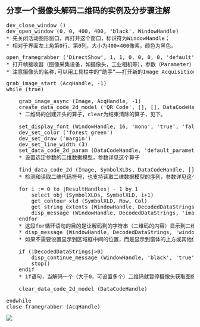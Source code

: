 
## 分享一个摄像头解码二维码的实例及分步骤注解

<pre name="code" class="halcon">
dev_close_window ()
dev_open_window (0, 0, 400, 400, 'black', WindowHandle)
* 先关闭活动图形窗口，再打开这个窗口，标识符为WindowHandle； 
* 相对于界面左上角第0行、第0列，大小为400×400像素，颜色为黑色。
</pre>

<pre name="code" class="halcon">
open_framegrabber ('DirectShow', 1, 1, 0, 0, 0, 0, 'default', 8, 'rgb', -1, 'false', 'default', 'Gsou USB2.0 Camera', 0, -1, AcqHandle) 
* 打开帧接收器（图像采集设备，如摄像头，工业相机等），参数（Parameter）详见这个算子 
* 注意摄像头的名称,可以用工具栏中的“助手”——打开新的Image Acquisition获取摄像头及插入代码 
</pre>

<pre name="code" class="halcon">
grab_image_start (AcqHandle, -1)
while (true)

    grab_image_async (Image, AcqHandle, -1)
    create_data_code_2d_model ('QR Code', [], [], DataCodeHandle)
    * 二维码的创建开头的算子，clear为结束清除的算子，见下。 

    set_display_font (WindowHandle, 16, 'mono', 'true', 'false')
    dev_set_color ('forest green')
    dev_set_draw ('margin')
    dev_set_line_width (3)
    set_data_code_2d_param (DataCodeHandle, 'default_parameters', 'enhanced_recognition') 
    * 设置选定参数的二维数据模型，参数详见这个算子

    find_data_code_2d (Image, SymbolXLDs, DataCodeHandle, [], [], ResultHandles, DecodedDataStrings) 
    * 检测和读取二维代码符号，也支持读取二维数据模型的序列，参数详见这个算子 

    for i := 0 to |ResultHandles| - 1 by 1
        select_obj (SymbolXLDs, SymbolXLD, i+1)
        get_contour_xld (SymbolXLD, Row, Col)
        get_string_extents (WindowHandle, DecodedDataStrings, Ascent, Descent, TxtWidth, TxtHeight)
        disp_message (WindowHandle, DecodedDataStrings, 'image', max(Row-50), max([min(Col+30)-TxtWidth/2,1]), 'black', 'true')
    endfor 
    * 这段for循环语句的目的是让解码到的字符串（二维码的内容）显示到二维码深绿色（forest green上面定义）的解码区域框的行列位置。 
    * disp_message (WindowHandle, DecodedDataStrings, 'window', 12, 12, 'black', 'true') 
    * 如果不需要设置显示到区域框中间的位置，而是显示到窗体的上方或其他位置，那么不需要上面那段for语句，只需这段信息显示的语句即可显示到窗体相应位置。 

    if (|DecodedDataStrings|>0)
        disp_continue_message (WindowHandle, 'black', 'true')
        stop()
    endif
    * if语句，当解码一个（大于0，可设置多个）二维码就暂停摄像头获取图像，直至按F5. 

    clear_data_code_2d_model (DataCodeHandle)
    
endwhile
close_framegrabber (AcqHandle) 
</pre>

<img src="image003.jpg" align = "left"/>

